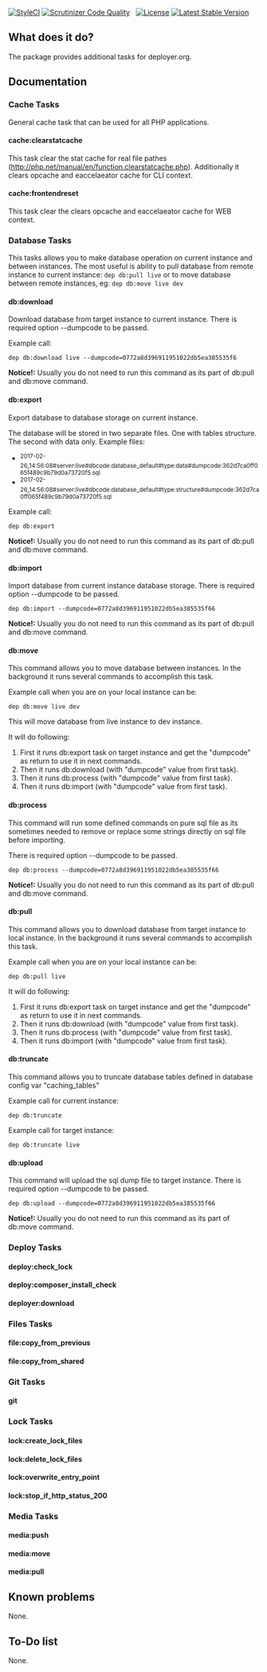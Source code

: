 [![StyleCI](https://styleci.io/repos/82486796/shield?branch=master)](https://styleci.io/repos/82486796)
[![Scrutinizer Code Quality](https://scrutinizer-ci.com/g/sourcebroker/deployer-extended/badges/quality-score.png?b=master)](https://scrutinizer-ci.com/g/sourcebroker/deployer-extended/?branch=master)
&nbsp;
<a href="https://packagist.org/packages/sourcebroker/deployer-extended"><img src="https://img.shields.io/badge/license-MIT-blue.svg?style=flat" alt="License"></a>
<a href="https://packagist.org/packages/sourcebroker/deployer-extended"><img src="http://img.shields.io/packagist/v/sourcebroker/deployer-extended.svg?style=flat" alt="Latest Stable Version"></a>

## What does it do?

The package provides additional tasks for deployer.org.

## Documentation

### Cache Tasks

General cache task that can be used for all PHP applications.

#### cache:clearstatcache

This task clear the stat cache for real file pathes (http://php.net/manual/en/function.clearstatcache.php). 
Additionally it clears opcache and eaccelaeator cache for CLI context. 

#### cache:frontendreset

This task clear the clears opcache and eaccelaeator cache for WEB context. 

### Database Tasks

This tasks allows you to make database operation on current instance and between instances.
The most useful is ability to pull database from remote instance to current instance: `dep db:pull live` 
or to move database between remote instances, eg: `dep db:move live dev` 

#### db:download

Download database from target instance to current instance. 
There is required option --dumpcode to be passed.

Example call:

    dep db:download live --dumpcode=0772a8d396911951022db5ea385535f6

__Notice!:__ Usually you do not need to run this command as its part of db:pull and db:move command.

#### db:export

Export database to database storage on current instance. 

The database will be stored in two separate files. 
One with tables structure. The second with data only.
Example files: 

* <sup>2017-02-26_14:56:08#server:live#dbcode:database_default#type:data#dumpcode:362d7ca0ff065f489c9b79d0a73720f5.sql</sup>
* <sup>2017-02-26_14:56:08#server:live#dbcode:database_default#type:structure#dumpcode:362d7ca0ff065f489c9b79d0a73720f5.sql</sup>

Example call:

    dep db:export

__Notice!:__ Usually you do not need to run this command as its part of db:pull and db:move command.

#### db:import

Import database from current instance database storage. 
There is required option --dumpcode to be passed.

    dep db:import --dumpcode=0772a8d396911951022db5ea385535f66

__Notice!:__ Usually you do not need to run this command as its part of db:pull and db:move command.
      
#### db:move

This command allows you to move database between instances.
In the background it runs several commands to accomplish this task.

Example call when you are on your local instance can be:

    dep db:move live dev

This will move database from live instance to dev instance.
        
It will do following:        
1) First it runs db:export task on target instance and get the "dumpcode" as return to use it in next commands.
2) Then it runs db:download (with "dumpcode" value from first task).
3) Then it runs db:process (with "dumpcode" value from first task).
4) Then it runs db:import (with "dumpcode" value from first task).

#### db:process

This command will run some defined commands on pure sql file as its sometimes needed to remove
or replace some strings directly on sql file before importing.
 
There is required option --dumpcode to be passed.

    dep db:process --dumpcode=0772a8d396911951022db5ea385535f66

__Notice!:__ Usually you do not need to run this command as its part of db:pull and db:move command.

#### db:pull

This command allows you to download database from target instance to local instance.
In the background it runs several commands to accomplish this task.

Example call when you are on your local instance can be:

    dep db:pull live

It will do following:        
1) First it runs db:export task on target instance and get the "dumpcode" as return to use it in next commands.
2) Then it runs db:download (with "dumpcode" value from first task).
3) Then it runs db:process (with "dumpcode" value from first task).
4) Then it runs db:import (with "dumpcode" value from first task).

#### db:truncate

This command allows you to truncate database tables defined in database config var "caching_tables"

Example call for current instance:

    dep db:truncate

Example call for target instance:

    dep db:truncate live

#### db:upload

This command will upload the sql dump file to target instance. 
There is required option --dumpcode to be passed.

    dep db:upload --dumpcode=0772a8d396911951022db5ea385535f66

__Notice!:__ Usually you do not need to run this command as its part of db:move command.

### Deploy Tasks

#### deploy:check_lock

#### deploy:composer_install_check

#### deployer:download

### Files Tasks

#### file:copy_from_previous

#### file:copy_from_shared

### Git Tasks

#### git

### Lock Tasks

#### lock:create_lock_files

#### lock:delete_lock_files

#### lock:overwrite_entry_point

#### lock:stop_if_http_status_200

### Media Tasks

#### media:push

#### media:move

#### media:pull

## Known problems
None.

## To-Do list
None.
